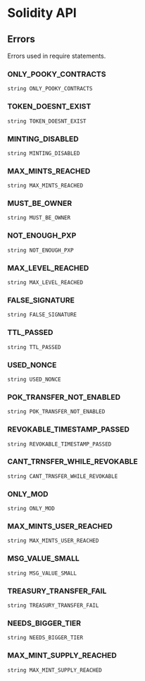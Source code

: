 # Solidity API

## Errors

Errors used in require statements.

### ONLY_POOKY_CONTRACTS

```solidity
string ONLY_POOKY_CONTRACTS
```

### TOKEN_DOESNT_EXIST

```solidity
string TOKEN_DOESNT_EXIST
```

### MINTING_DISABLED

```solidity
string MINTING_DISABLED
```

### MAX_MINTS_REACHED

```solidity
string MAX_MINTS_REACHED
```

### MUST_BE_OWNER

```solidity
string MUST_BE_OWNER
```

### NOT_ENOUGH_PXP

```solidity
string NOT_ENOUGH_PXP
```

### MAX_LEVEL_REACHED

```solidity
string MAX_LEVEL_REACHED
```

### FALSE_SIGNATURE

```solidity
string FALSE_SIGNATURE
```

### TTL_PASSED

```solidity
string TTL_PASSED
```

### USED_NONCE

```solidity
string USED_NONCE
```

### POK_TRANSFER_NOT_ENABLED

```solidity
string POK_TRANSFER_NOT_ENABLED
```

### REVOKABLE_TIMESTAMP_PASSED

```solidity
string REVOKABLE_TIMESTAMP_PASSED
```

### CANT_TRNSFER_WHILE_REVOKABLE

```solidity
string CANT_TRNSFER_WHILE_REVOKABLE
```

### ONLY_MOD

```solidity
string ONLY_MOD
```

### MAX_MINTS_USER_REACHED

```solidity
string MAX_MINTS_USER_REACHED
```

### MSG_VALUE_SMALL

```solidity
string MSG_VALUE_SMALL
```

### TREASURY_TRANSFER_FAIL

```solidity
string TREASURY_TRANSFER_FAIL
```

### NEEDS_BIGGER_TIER

```solidity
string NEEDS_BIGGER_TIER
```

### MAX_MINT_SUPPLY_REACHED

```solidity
string MAX_MINT_SUPPLY_REACHED
```
